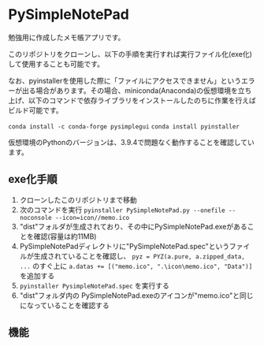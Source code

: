 # PySimpleNotePad

勉強用に作成したメモ帳アプリです。

このリポジトリをクローンし、以下の手順を実行すれば実行ファイル化(exe化)して使用することも可能です。

なお、pyinstallerを使用した際に「ファイルにアクセスできません」というエラーが出る場合があります。その場合、miniconda(Anaconda)の仮想環境を立ち上げ、以下のコマンドで依存ライブラリをインストールしたのちに作業を行えばビルド可能です。

`conda install -c conda-forge pysimplegui`
`conda install pyinstaller`

仮想環境のPythonのバージョンは、3.9.4で問題なく動作することを確認しています。

## exe化手順

1. クローンしたこのリポジトリまで移動
2. 次のコマンドを実行
   `pyinstaller PySimpleNotePad.py --onefile --noconsole --icon=icon//memo.ico`
3. "dist"フォルダが生成されており、その中にPySimpleNotePad.exeがあることを確認(容量は約11MB)
4. PySimpleNotePadディレクトリに"PySimpleNotePad.spec"というファイルが生成されていることを確認し、
   `pyz = PYZ(a.pure, a.zipped_data, ...` のすぐ上に `a.datas += [("memo.ico", ".\icon\memo.ico", "Data")]`を追加する
5. `pyinstaller PysimpleNotePad.spec` を実行する
6. "dist"フォルダ内の PySimpleNotePad.exeのアイコンが"memo.ico"と同じになっていることを確認する

## 機能

